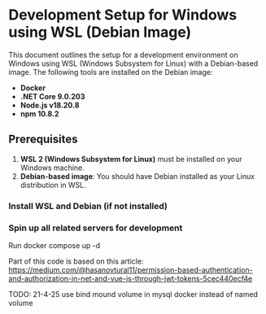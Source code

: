# Development Setup for Windows using WSL (Debian Image)

This document outlines the setup for a development environment on Windows using WSL (Windows Subsystem for Linux) with a Debian-based image. The following tools are installed on the Debian image:

- **Docker**
- **.NET Core 9.0.203**
- **Node.js v18.20.8**
- **npm 10.8.2**

## Prerequisites

1. **WSL 2 (Windows Subsystem for Linux)** must be installed on your Windows machine.
2. **Debian-based image**: You should have Debian installed as your Linux distribution in WSL.

### Install WSL and Debian (if not installed)

### Spin up all related servers for development
Run docker compose up -d


Part of this code is based on this article:
https://medium.com/@hasanovtural11/permission-based-authentication-and-authorization-in-net-and-vue-js-through-jwt-tokens-5cec440ecf4e


TODO:
21-4-25 use bind mound volume in mysql docker instead of named volume